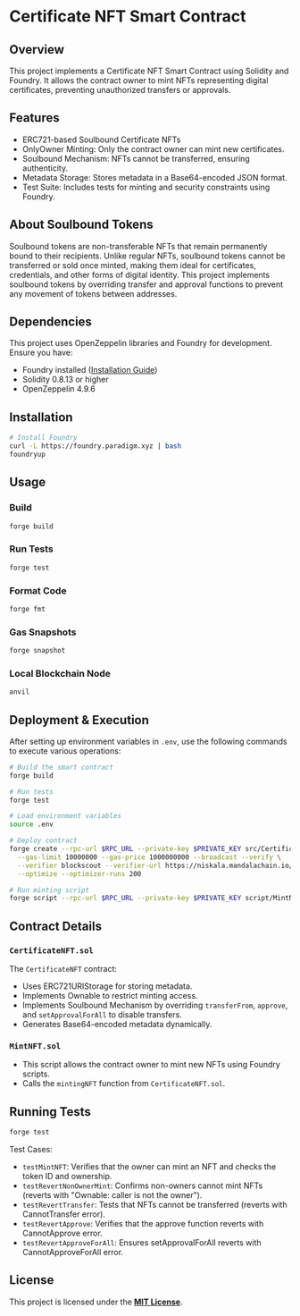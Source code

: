 # Certificate NFT Smart Contract

## Overview
This project implements a Certificate NFT Smart Contract using Solidity and Foundry. It allows the contract owner to mint NFTs representing digital certificates, preventing unauthorized transfers or approvals.

## Features
* ERC721-based Soulbound Certificate NFTs
* OnlyOwner Minting: Only the contract owner can mint new certificates.
* Soulbound Mechanism: NFTs cannot be transferred, ensuring authenticity.
* Metadata Storage: Stores metadata in a Base64-encoded JSON format.
* Test Suite: Includes tests for minting and security constraints using Foundry.

## About Soulbound Tokens
Soulbound tokens are non-transferable NFTs that remain permanently bound to their recipients. Unlike regular NFTs, soulbound tokens cannot be transferred or sold once minted, making them ideal for certificates, credentials, and other forms of digital identity. This project implements soulbound tokens by overriding transfer and approval functions to prevent any movement of tokens between addresses.

## Dependencies
This project uses OpenZeppelin libraries and Foundry for development. Ensure you have:
* Foundry installed ([Installation Guide](https://book.getfoundry.sh/getting-started/installation))
* Solidity 0.8.13 or higher
* OpenZeppelin 4.9.6

## Installation

```bash
# Install Foundry
curl -L https://foundry.paradigm.xyz | bash
foundryup
```

## Usage
### Build

```bash
forge build
```

### Run Tests

```bash
forge test
```

### Format Code

```bash
forge fmt
```

### Gas Snapshots

```bash
forge snapshot
```

### Local Blockchain Node

```bash
anvil
```

## Deployment & Execution
After setting up environment variables in `.env`, use the following commands to execute various operations:

```bash
# Build the smart contract
forge build

# Run tests
forge test

# Load environment variables
source .env

# Deploy contract
forge create --rpc-url $RPC_URL --private-key $PRIVATE_KEY src/CertificateNFT.sol:CertificateNFT \
  --gas-limit 10000000 --gas-price 1000000000 --broadcast --verify \
  --verifier blockscout --verifier-url https://niskala.mandalachain.io/api \
  --optimize --optimizer-runs 200

# Run minting script
forge script --rpc-url $RPC_URL --private-key $PRIVATE_KEY script/MintNFT.sol:MintNFTScript --broadcast
```

## Contract Details
### `CertificateNFT.sol`
The `CertificateNFT` contract:
* Uses ERC721URIStorage for storing metadata.
* Implements Ownable to restrict minting access.
* Implements Soulbound Mechanism by overriding `transferFrom`, `approve`, and `setApprovalForAll` to disable transfers.
* Generates Base64-encoded metadata dynamically.

### `MintNFT.sol`
* This script allows the contract owner to mint new NFTs using Foundry scripts.
* Calls the `mintingNFT` function from `CertificateNFT.sol`.

## Running Tests

```bash
forge test
```

Test Cases:
* `testMintNFT`: Verifies that the owner can mint an NFT and checks the token ID and ownership.
* `testRevertNonOwnerMint`: Confirms non-owners cannot mint NFTs (reverts with "Ownable: caller is not the owner").
* `testRevertTransfer`: Tests that NFTs cannot be transferred (reverts with CannotTransfer error).
* `testRevertApprove`: Verifies that the approve function reverts with CannotApprove error.
* `testRevertApproveForAll`: Ensures setApprovalForAll reverts with CannotApproveForAll error.

## License
This project is licensed under the **[MIT License](LICENSE)**.
